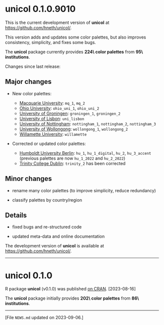 
# unicol 0.1.0.9010

This is the current development version of **unicol** at <https://github.com/hneth/unicol/>. 

This version adds and updates some color palettes, but also improves consistency, simplicity, and fixes some bugs. 

The **unicol** package currently provides **224\ color palettes** from **95\ institutions**. 

<!-- Log of changes: --> 

Changes since last release: 


<!-- Major changes: --> 

## Major changes 

- New color palettes: 
    - [Macquarie University](https://www.mq.edu.au): `mq_1`, `mq_2`
    - [Ohio University](https://www.ohio.edu): `ohio_uni_1`, `ohio_uni_2` 
    - [University of Groningen](https://www.rug.nl): `groningen_1`, `groningen_2` 
    - [University of Lisbon](https://www.ulisboa.pt): `uni_lisbon` 
    - [University of Nottingham](https://www.nottingham.ac.uk): `nottingham_1`, `nottingham_2`, `nottingham_3`
    - [University of Wollongong](https://www.uow.edu.au): `wollongong_1`, `wollongong_2` 
    - [Willamette University](https://willamette.edu): `willamette` 

- Corrected or updated color palettes: 
    - [Humboldt University Berlin](https://www.hu-berlin.de): `hu_1`, `hu_1_digital`, `hu_2`, `hu_3_accent` (previous palettes are now `hu_1_2022` and `hu_2_2022`) 
    - [Trinity College Dublin](https://www.tcd.ie): `trinity_2` has been corrected 
    

<!-- Minor changes: --> 

## Minor changes 

- rename many color palettes (to improve simplicity, reduce redundancy)

- classify palettes by country/region 


<!-- Details:  --> 

## Details 

- fixed bugs and re-structured code

- updated meta-data and online documentation


<!-- Development version:  --> 

The development version of **unicol** is available at <https://github.com/hneth/unicol/>. 


------ 

# unicol 0.1.0

R package **unicol** (v0.1.0) was published [on CRAN](https://CRAN.R-project.org/package=unicol). [2023-08-16] 

The **unicol** package initially provides **202\ color palettes** from **86\ institutions**. 


<!-- Footer:  --> 

---------- 

[File `NEWS.md` updated on 2023-09-06.] 

<!-- eof. -->
